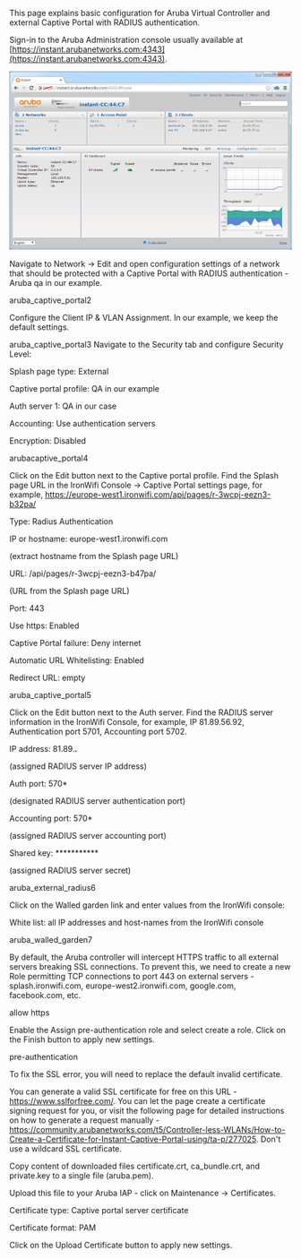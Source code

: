 This page explains basic configuration for Aruba Virtual Controller and external Captive Portal with RADIUS authentication.

Sign-in to the Aruba Administration console usually available at [https://instant.arubanetworks.com:4343](https://instant.arubanetworks.com:4343).

![portal1](aruba_captive_portal1.png)

Navigate to Network -> Edit and open configuration settings of a network that should be protected with a Captive Portal with RADIUS authentication - Aruba qa in our example.

aruba_captive_portal2

Configure the Client IP & VLAN Assignment. In our example, we keep the default settings.

aruba_captive_portal3
Navigate to the Security tab and configure Security Level:

Splash page type: External

Captive portal profile: QA in our example

Auth server 1: QA in our case

Accounting: Use authentication servers

Encryption: Disabled

arubacaptive_portal4

Click on the Edit button next to the Captive portal profile. Find the Splash page URL in the IronWifi Console -> Captive Portal settings page, for example, https://europe-west1.ironwifi.com/api/pages/r-3wcpj-eezn3-b32pa/

Type: Radius Authentication

IP or hostname: europe-west1.ironwifi.com

(extract hostname from the Splash page URL)

URL: /api/pages/r-3wcpj-eezn3-b47pa/

(URL from the Splash page URL)

Port: 443

Use https: Enabled

Captive Portal failure: Deny internet

Automatic URL Whitelisting: Enabled

Redirect URL: empty

aruba_captive_portal5

Click on the Edit button next to the Auth server. Find the RADIUS server information in the IronWifi Console, for example, IP 81.89.56.92, Authentication port 5701, Accounting port 5702.

IP address: 81.89.**.**

(assigned RADIUS server IP address)

Auth port: 570*

(designated RADIUS server authentication port)

Accounting port: 570*

(assigned RADIUS server accounting port)

Shared key: ***********

(assigned RADIUS server secret)


aruba_external_radius6

Click on the Walled garden link and enter values from the IronWifi console:

White list: all IP addresses and host-names from the IronWifi console

aruba_walled_garden7

By default, the Aruba controller will intercept HTTPS traffic to all external servers breaking SSL connections. To prevent this, we need to create a new Role permitting TCP connections to port 443 on external servers - splash.ironwifi.com, europe-west2.ironwifi.com, google.com, facebook.com, etc.

allow https

Enable the Assign pre-authentication role and select create a role. Click on the Finish button to apply new settings.

pre-authentication

To fix the SSL error, you will need to replace the default invalid certificate.

You can generate a valid SSL certificate for free on this URL - https://www.sslforfree.com/. You can let the page create a certificate signing request for you, or visit the following page for detailed instructions on how to generate a request manually - https://community.arubanetworks.com/t5/Controller-less-WLANs/How-to-Create-a-Certificate-for-Instant-Captive-Portal-using/ta-p/277025. Don't use a wildcard SSL certificate.

Copy content of downloaded files certificate.crt, ca_bundle.crt, and private.key to a single file (aruba.pem).

Upload this file to your Aruba IAP - click on Maintenance -> Certificates.

Certificate type: Captive portal server certificate

Certificate format: PAM



Click on the Upload Certificate button to apply new settings.
